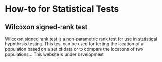 # How-to for Statistical Tests
## Wilcoxon signed-rank test
Wilcoxon signed rank test is a non-parametric rank test for use in statistical hypothesis testing. This test can be used for testing the location of a population based on a set of data or to compare the locations of two populations...
This website is under development